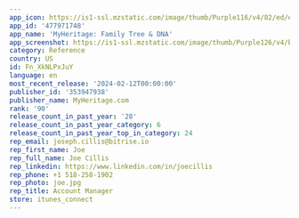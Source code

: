 ```yaml
---
app_icon: https://is1-ssl.mzstatic.com/image/thumb/Purple116/v4/82/ed/e0/82ede036-7a0c-1a22-569f-50d82a303714/AppIcon-0-0-1x_U007emarketing-0-7-0-sRGB-0-85-220.png/1024x1024bb.png
app_id: '477971748'
app_name: 'MyHeritage: Family Tree & DNA'
app_screenshot: https://is1-ssl.mzstatic.com/image/thumb/Purple126/v4/b8/ed/1b/b8ed1b32-a477-d77f-3063-f3567c08c656/e1fe7238-e2b6-4147-8094-9b85583579c3_1284_x_2778.png/1284x2778bb.png
category: Reference
country: US
id: Fn_XkNLPxJuY
language: en
most_recent_release: '2024-02-12T00:00:00'
publisher_id: '353947938'
publisher_name: MyHeritage.com
rank: '90'
release_count_in_past_year: '28'
release_count_in_past_year_category: 6
release_count_in_past_year_top_in_category: 24
rep_email: joseph.cillis@bitrise.io
rep_first_name: Joe
rep_full_name: Joe Cillis
rep_linkedin: https://www.linkedin.com/in/joecillis
rep_phone: +1 518-258-1902
rep_photo: joe.jpg
rep_title: Account Manager
store: itunes_connect
---
```


